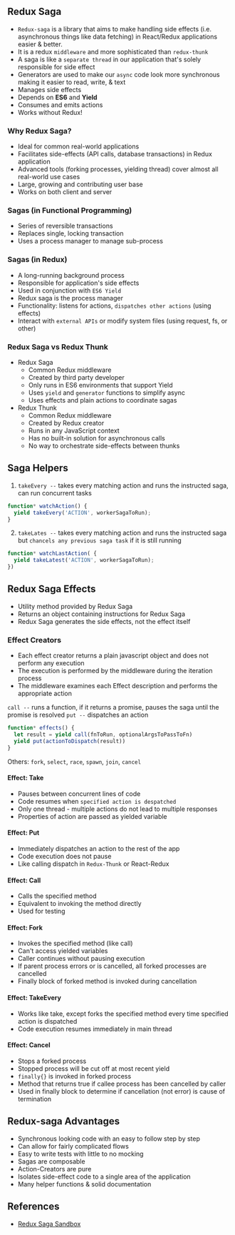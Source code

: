 ## Redux Saga

- `Redux-saga` is a library that aims to make handling side effects (i.e. asynchronous things like data fetching) in React/Redux applications easier & better.
- It is a redux `middleware` and more sophisticated than `redux-thunk`
- A saga is like a `separate thread` in our application that's solely responsible for side effect
- Generators are used to make our `async` code look more synchronous making it easier to read, write, & text
- Manages side effects
- Depends on **ES6** and **Yield**
- Consumes and emits actions
- Works without Redux!

### Why Redux Saga?

- Ideal for common real-world applications
- Facilitates side-effects (API calls, database transactions) in Redux application
- Advanced tools (forking processes, yielding thread) cover almost all real-world use cases
- Large, growing and contributing user base
- Works on both client and server

### Sagas (in Functional Programming)

- Series of reversible transactions
- Replaces single, locking transaction
- Uses a process manager to manage sub-process

### Sagas (in Redux)

- A long-running background process
- Responsible for application's side effects
- Used in conjunction with `ES6 Yield`
- Redux saga is the process manager
- Functionality: listens for actions, `dispatches other actions` (using effects)
- Interact with `external APIs` or modify system files (using request, fs, or other)

### Redux Saga vs Redux Thunk

- Redux Saga
  - Common Redux middleware
  - Created by third party developer
  - Only runs in ES6 environments that support Yield
  - Uses `yield` and `generator` functions to simplify async
  - Uses effects and plain actions to coordinate sagas
- Redux Thunk
  - Common Redux middleware
  - Created by Redux creator
  - Runs in any JavaScript context
  - Has no built-in solution for asynchronous calls
  - No way to orchestrate side-effects between thunks
  

## Saga Helpers

1. `takeEvery --` takes every matching action and runs the instructed saga, can run concurrent tasks

```js
function* watchAction() {
  yield takeEvery('ACTION', workerSagaToRun);
}
```

2. `takeLates --` takes every matching action and runs the instructed saga but `chancels any previous saga task` if it is still running

```js
function* watchLastAction( {
  yield takeLatest('ACTION', workerSagaToRun);
})
```

## Redux Saga Effects

- Utility method provided by Redux Saga
- Returns an object containing instructions for Redux Saga
- Redux Saga generates the side effects, not the effect itself

### Effect Creators

- Each effect creator returns a plain javascript object and does not perform any execution
- The execution is performed by the middleware during the iteration process
- The middleware examines each Effect description and performs the appropriate action

`call --` runs a function, if it returns a promise, pauses the saga until the promise is resolved
`put --` dispatches an action

```js
function* effects() {
  let result = yield call(fnToRun, optionalArgsToPassToFn)
  yield put(actionToDispatch(result))
}
```

Others: `fork`, `select`, `race`, `spawn`, `join`, `cancel` 

#### Effect: Take

- Pauses between concurrent lines of code
- Code resumes when `specified action is despatched`
- Only one thread - multiple actions do not lead to multiple responses
- Properties of action are passed as yielded variable

#### Effect: Put

- Immediately dispatches an action to the rest of the app
- Code execution does not pause
- Like calling dispatch in `Redux-Thunk` or React-Redux

#### Effect: Call

- Calls the specified method
- Equivalent to invoking the method directly
- Used for testing

#### Effect: Fork

- Invokes the specified method (like call)
- Can't access yielded variables
- Caller continues without pausing execution
- If parent process errors or is cancelled, all forked processes are cancelled
- Finally block of forked method is invoked during cancellation

#### Effect: TakeEvery

- Works like take, except forks the specified method every time specified action is dispatched
- Code execution resumes immediately in main thread

#### Effect: Cancel

- Stops a forked process
- Stopped process will be cut off at most recent yield
- `finally{}` is invoked in forked process
- Method that returns true if callee process has been cancelled by caller
- Used in finally block to determine if cancellation (not error) is cause of termination

## Redux-saga Advantages

- Synchronous looking code with an easy to follow step by step
- Can allow for fairly complicated flows
- Easy to write tests with little to no mocking
- Sagas are composable
- Action-Creators are pure
- Isolates side-effect code to a single area of the application
- Many helper functions & solid documentation

## References

- [Redux Saga Sandbox](https://github.com/danielstern/redux-saga-sandbox)
